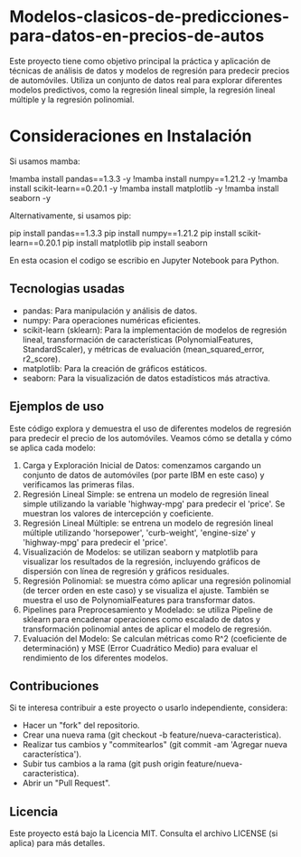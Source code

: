 # Modelos-clasicos-de-predicciones-para-datos-en-precios-de-autos
Este proyecto tiene como objetivo principal la práctica y aplicación de técnicas de análisis de datos y modelos de regresión para predecir precios de automóviles. Utiliza un conjunto de datos real para explorar diferentes modelos predictivos, como la regresión lineal simple, la regresión lineal múltiple y la regresión polinomial.

# Consideraciones en Instalación
Si usamos mamba:

!mamba install pandas==1.3.3 -y
!mamba install numpy==1.21.2 -y
!mamba install scikit-learn==0.20.1 -y
!mamba install matplotlib -y
!mamba install seaborn -y

Alternativamente, si usamos pip:

pip install pandas==1.3.3
pip install numpy==1.21.2
pip install scikit-learn==0.20.1
pip install matplotlib
pip install seaborn

En esta ocasion el codigo se escribio en Jupyter Notebook para Python.

## Tecnologias usadas
- pandas: Para manipulación y análisis de datos.
- numpy: Para operaciones numéricas eficientes.
- scikit-learn (sklearn): Para la implementación de modelos de regresión lineal, transformación de características (PolynomialFeatures, StandardScaler), y métricas de evaluación (mean_squared_error, r2_score).
- matplotlib: Para la creación de gráficos estáticos.
- seaborn: Para la visualización de datos estadísticos más atractiva.

## Ejemplos de uso
Este código explora y demuestra el uso de diferentes modelos de regresión para predecir el precio de los automóviles. Veamos cómo se detalla y cómo se aplica cada modelo:
 1. Carga y Exploración Inicial de Datos: comenzamos cargando un conjunto de datos de automóviles (por parte IBM en este caso) y verificamos las primeras filas.
 2. Regresión Lineal Simple: se entrena un modelo de regresión lineal simple utilizando la variable 'highway-mpg' para predecir el 'price'. Se muestran los valores de intercepción y coeficiente.
 3. Regresión Lineal Múltiple: se entrena un modelo de regresión lineal múltiple utilizando 'horsepower', 'curb-weight', 'engine-size' y 'highway-mpg' para predecir el 'price'.
 4. Visualización de Modelos: se utilizan seaborn y matplotlib para visualizar los resultados de la regresión, incluyendo gráficos de dispersión con línea de regresión y gráficos residuales.
 5. Regresión Polinomial: se muestra cómo aplicar una regresión polinomial (de tercer orden en este caso) y se visualiza el ajuste. También se muestra el uso de PolynomialFeatures para transformar datos.
 6. Pipelines para Preprocesamiento y Modelado: se utiliza Pipeline de sklearn para encadenar operaciones como escalado de datos y transformación polinomial antes de aplicar el modelo de regresión.
 7. Evaluación del Modelo: Se calculan métricas como R^2 (coeficiente de determinación) y MSE (Error Cuadrático Medio) para evaluar el rendimiento de los diferentes modelos.

## Contribuciones
Si te interesa contribuir a este proyecto o usarlo independiente, considera:
- Hacer un "fork" del repositorio.
- Crear una nueva rama (git checkout -b feature/nueva-caracteristica).
- Realizar tus cambios y "commitearlos" (git commit -am 'Agregar nueva característica').
- Subir tus cambios a la rama (git push origin feature/nueva-caracteristica).
- Abrir un "Pull Request".

## Licencia
Este proyecto está bajo la Licencia MIT. Consulta el archivo LICENSE (si aplica) para más detalles.
